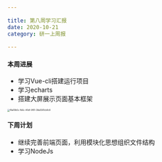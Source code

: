 ```yaml
---
 
title: 第八周学习汇报
date: 2020-10-21
category: 研一上周报
 
---
```


 

#### 本周进展

* 学习Vue-cli搭建运行项目
* 学习echarts
* 搭建大屏展示页面基本框架

<!-- more -->

<img src="https://cdn.jsdelivr.net/gh/juaran/juaran.github.io@image/typora/f8a09b5c-fb6c-40df-9f91-38a9381cb9c8.jpg" alt="f8a09b5c-fb6c-40df-9f91-38a9381cb9c8" style="zoom: 33%;" />

#### 下周计划

* 继续完善前端页面，利用模块化思想组织文件结构
* 学习NodeJs